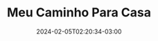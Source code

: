 ---
title: "Meu Caminho Para Casa"
subtitle: ""
date: 2024-02-05T02:20:34-03:00
draft: true

description: ""
images: []
hiddenfromhomepage: true
tags: ["Textos", "Poemas"]
categories: ["Textos"]

lightgallery: true

toc:
  auto: false
---